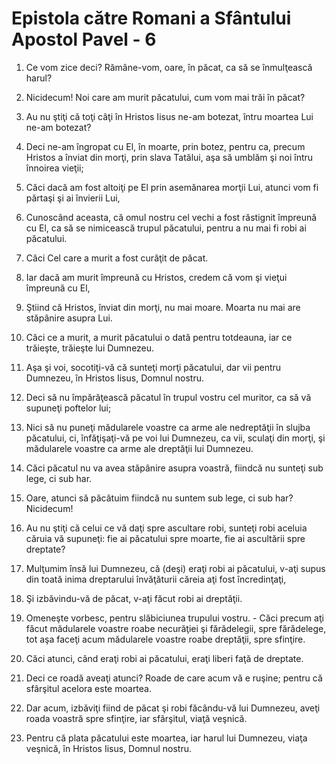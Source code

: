 # Epistola c&#259;tre Romani a Sf&#226;ntului Apostol Pavel - 6

1. Ce vom zice deci? Rămâne-vom, oare, în păcat, ca să se înmulţească harul? 

2. Nicidecum! Noi care am murit păcatului, cum vom mai trăi în păcat? 

3. Au nu ştiţi că toţi câţi în Hristos Iisus ne-am botezat, întru moartea Lui ne-am botezat? 

4. Deci ne-am îngropat cu El, în moarte, prin botez, pentru ca, precum Hristos a înviat din morţi, prin slava Tatălui, aşa să umblăm şi noi întru înnoirea vieţii; 

5. Căci dacă am fost altoiţi pe El prin asemănarea morţii Lui, atunci vom fi părtaşi şi ai învierii Lui, 

6. Cunoscând aceasta, că omul nostru cel vechi a fost răstignit împreună cu El, ca să se nimicească trupul păcatului, pentru a nu mai fi robi ai păcatului. 

7. Căci Cel care a murit a fost curăţit de păcat. 

8. Iar dacă am murit împreună cu Hristos, credem că vom şi vieţui împreună cu El, 

9. Ştiind că Hristos, înviat din morţi, nu mai moare. Moarta nu mai are stăpânire asupra Lui. 

10. Căci ce a murit, a murit păcatului o dată pentru totdeauna, iar ce trăieşte, trăieşte lui Dumnezeu. 

11. Aşa şi voi, socotiţi-vă că sunteţi morţi păcatului, dar vii pentru Dumnezeu, în Hristos Iisus, Domnul nostru. 

12. Deci să nu împărăţească păcatul în trupul vostru cel muritor, ca să vă supuneţi poftelor lui; 

13. Nici să nu puneţi mădularele voastre ca arme ale nedreptăţii în slujba păcatului, ci, înfăţişaţi-vă pe voi lui Dumnezeu, ca vii, sculaţi din morţi, şi mădularele voastre ca arme ale dreptăţii lui Dumnezeu. 

14. Căci păcatul nu va avea stăpânire asupra voastră, fiindcă nu sunteţi sub lege, ci sub har. 

15. Oare, atunci să păcătuim fiindcă nu suntem sub lege, ci sub har? Nicidecum! 

16. Au nu ştiţi că celui ce vă daţi spre ascultare robi, sunteţi robi aceluia căruia vă supuneţi: fie ai păcatului spre moarte, fie ai ascultării spre dreptate? 

17. Mulţumim însă lui Dumnezeu, că (deşi) eraţi robi ai păcatului, v-aţi supus din toată inima dreptarului învăţăturii căreia aţi fost încredinţaţi, 

18. Şi izbăvindu-vă de păcat, v-aţi făcut robi ai dreptăţii. 

19. Omeneşte vorbesc, pentru slăbiciunea trupului vostru. - Căci precum aţi făcut mădularele voastre roabe necurăţiei şi fărădelegii, spre fărădelege, tot aşa faceţi acum mădularele voastre roabe dreptăţii, spre sfinţire. 

20. Căci atunci, când eraţi robi ai păcatului, eraţi liberi faţă de dreptate. 

21. Deci ce roadă aveaţi atunci? Roade de care acum vă e ruşine; pentru că sfârşitul acelora este moartea. 

22. Dar acum, izbăviţi fiind de păcat şi robi făcându-vă lui Dumnezeu, aveţi roada voastră spre sfinţire, iar sfârşitul, viaţă veşnică. 

23. Pentru că plata păcatului este moartea, iar harul lui Dumnezeu, viaţa veşnică, în Hristos Iisus, Domnul nostru. 


